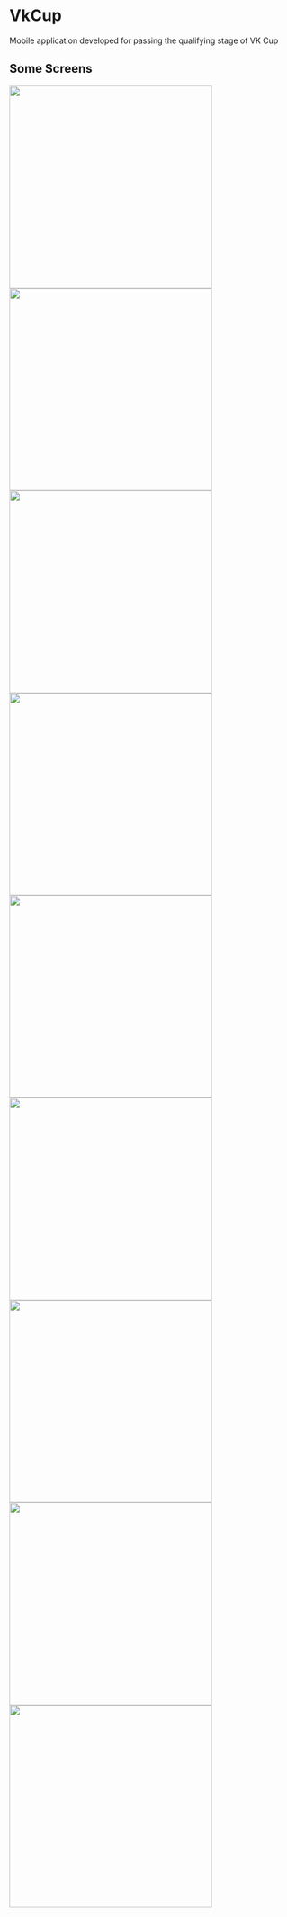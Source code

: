 # VkCup
Mobile application developed for passing the qualifying stage of VK Cup

## Some Screens

<img src="https://user-images.githubusercontent.com/63148392/224322394-25eec53a-f6b2-4b49-9b0d-9d3f5e4b1854.jpg" width=360/> <img src="https://user-images.githubusercontent.com/63148392/224322481-6c941d7c-b358-46e3-b23d-bfa7a6594ddc.jpg" width=360/>
<img src="https://user-images.githubusercontent.com/63148392/224322630-82412f21-d91b-4a08-a62d-5765117c83b4.jpg" width=360/> <img src="https://user-images.githubusercontent.com/63148392/224322678-a3c5829b-25e3-4fc0-9f80-c3618973abea.jpg" width=360/>
<img src="https://user-images.githubusercontent.com/63148392/224322806-994b3fc0-69d1-40a1-9639-2dfa2c2041bb.jpg" width=360/> <img src="https://user-images.githubusercontent.com/63148392/224322866-b1162556-a229-49af-95e4-4ad4e3533902.jpg" width=360/>
<img src="https://user-images.githubusercontent.com/63148392/224322927-b6a3550b-b5e1-4cbc-90d3-3875c620915a.jpg" width=360/> <img src="https://user-images.githubusercontent.com/63148392/224322995-16826683-6bbc-49ea-b934-b016718fd105.jpg" width=360/>
<img src="https://user-images.githubusercontent.com/63148392/224323077-dd79adaf-1662-4b52-9695-cb41e4e52dc2.jpg" width=360/>
